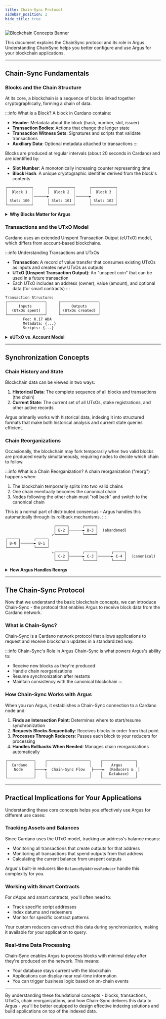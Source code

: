 ```yaml
---
title: Chain-Sync Protocol
sidebar_position: 2
hide_title: true
---
```


![Blockchain Concepts Banner](/img/docs/argus/core-concepts/chain-sync-protocol-banner.webp)

This document explains the ChainSync protocol and its role in Argus. Understanding ChainSync helps you better configure and use Argus for your blockchain applications.

---

## Chain-Sync Fundamentals

### Blocks and the Chain Structure

At its core, a blockchain is a sequence of blocks linked together cryptographically, forming a chain of data.

:::info What is a Block?
A block in Cardano contains:

- **Header**: Metadata about the block (hash, number, slot, issuer)
- **Transaction Bodies**: Actions that change the ledger state
- **Transaction Witness Sets**: Signatures and scripts that validate transactions
- **Auxiliary Data**: Optional metadata attached to transactions
  :::

Blocks are produced at regular intervals (about 20 seconds in Cardano) and are identified by:

- **Slot Number**: A monotonically increasing counter representing time
- **Block Hash**: A unique cryptographic identifier derived from the block's contents

```
┌───────────┐      ┌───────────┐      ┌───────────┐
│  Block 1  │      │  Block 2  │      │  Block 3  │
│           │──────►           │──────►           │
│ Slot: 100 │      │ Slot: 101 │      │ Slot: 102 │
└───────────┘      └───────────┘      └───────────┘
```

<details>
<summary><strong>Why Blocks Matter for Argus</strong></summary>

Argus processes blocks sequentially to update your database. Each block represents a specific point in history, with:

- A guaranteed order of transactions
- A timestamp (via its slot number)
- Changes to the ledger state

When you implement reducers in Argus, you're defining how to transform block data into useful information for your application.

</details>

### Transactions and the UTxO Model

Cardano uses an extended Unspent Transaction Output (eUTxO) model, which differs from account-based blockchains.

:::info Understanding Transactions and UTxOs

- **Transaction**: A record of value transfer that consumes existing UTxOs as inputs and creates new UTxOs as outputs
- **UTxO (Unspent Transaction Output)**: An "unspent coin" that can be used in a future transaction
- Each UTxO includes an address (owner), value (amount), and optional data (for smart contracts)
  :::

```
Transaction Structure:
┌─────────────────┐     ┌─────────────────┐
│     Inputs      │     │     Outputs     │
│  (UTxOs spent)  │     │ (UTxOs created) │
└─────────────────┘     └─────────────────┘
        Fee: 0.17 ADA
        Metadata: {...}
        Scripts: {...}
```

<details>
<summary><strong>eUTxO vs. Account Model</strong></summary>

Unlike account-based models (like Ethereum) where you have balances, in Cardano:

- You don't have a single "balance" - you have a collection of UTxOs
- Each transaction must consume entire UTxOs and create new ones
- This design enables more predictable transaction outcomes and better parallelism

When Argus indexes address balances, it's actually tracking all UTxOs associated with that address.

</details>

---

## Synchronization Concepts

### Chain History and State

Blockchain data can be viewed in two ways:

1. **Historical Data**: The complete sequence of all blocks and transactions (the chain)
2. **Current State**: The current set of all UTxOs, stake registrations, and other active records

Argus primarily works with historical data, indexing it into structured formats that make both historical analysis and current state queries efficient.

### Chain Reorganizations

Occasionally, the blockchain may fork temporarily when two valid blocks are produced nearly simultaneously, requiring nodes to decide which chain to follow.

:::info What is a Chain Reorganization?
A chain reorganization ("reorg") happens when:

1. The blockchain temporarily splits into two valid chains
2. One chain eventually becomes the canonical chain
3. Nodes following the other chain must "roll back" and switch to the canonical chain

This is a normal part of distributed consensus - Argus handles this automatically through its rollback mechanisms.
:::

```
                      ┌─────┐      ┌─────┐
                      │ B-2 │──────► B-3 │  (abandoned)
                     ↗└─────┘      └─────┘
┌─────┐      ┌─────┐
│ B-0 │──────► B-1 │
└─────┘      └─────┘
                     ↘┌─────┐      ┌─────┐      ┌─────┐
                      │ C-2 │──────► C-3 │──────► C-4 │  (canonical)
                      └─────┘      └─────┘      └─────┘
```

<details>
<summary><strong>How Argus Handles Reorgs</strong></summary>

When a reorg occurs, Argus:

1. Receives a rollback notification with a slot number
2. Calls `RollBackwardAsync` on all reducers to revert database state
3. Processes the new canonical blocks via `RollForwardAsync`

This ensures your database always reflects the canonical chain state.

</details>

---

## The Chain-Sync Protocol

Now that we understand the basic blockchain concepts, we can introduce Chain-Sync - the protocol that enables Argus to receive block data from the Cardano network.

### What is Chain-Sync?

Chain-Sync is a Cardano network protocol that allows applications to request and receive blockchain updates in a standardized way.

:::info Chain-Sync's Role in Argus
Chain-Sync is what powers Argus's ability to:

- Receive new blocks as they're produced
- Handle chain reorganizations
- Resume synchronization after restarts
- Maintain consistency with the canonical blockchain
  :::

### How Chain-Sync Works with Argus

When you run Argus, it establishes a Chain-Sync connection to a Cardano node and:

1. **Finds an Intersection Point**: Determines where to start/resume synchronization
2. **Requests Blocks Sequentially**: Receives blocks in order from that point
3. **Processes Through Reducers**: Passes each block to your reducers for processing
4. **Handles Rollbacks When Needed**: Manages chain reorganizations automatically

```
┌────────────┐    ┌───────────────────┐    ┌───────────────┐
│  Cardano   │    │                   │    │    Argus      │
│   Node     ├────►  Chain-Sync Flow   ├────►  (Reducers &  │
│            │    │                   │    │   Database)   │
└────────────┘    └───────────────────┘    └───────────────┘
```

---

## Practical Implications for Your Applications

Understanding these core concepts helps you effectively use Argus for different use cases:

### Tracking Assets and Balances

Since Cardano uses the UTxO model, tracking an address's balance means:

- Monitoring all transactions that create outputs for that address
- Monitoring all transactions that spend outputs from that address
- Calculating the current balance from unspent outputs

Argus's built-in reducers like `BalanceByAddressReducer` handle this complexity for you.

### Working with Smart Contracts

For dApps and smart contracts, you'll often need to:

- Track specific script addresses
- Index datums and redeemers
- Monitor for specific contract patterns

Your custom reducers can extract this data during synchronization, making it available for your application to query.

### Real-time Data Processing

Chain-Sync enables Argus to process blocks with minimal delay after they're produced on the network. This means:

- Your database stays current with the blockchain
- Applications can display near real-time information
- You can trigger business logic based on on-chain events

---

By understanding these foundational concepts - blocks, transactions, UTxOs, chain reorganizations, and how Chain-Sync delivers this data to Argus - you'll be better equipped to design effective indexing solutions and build applications on top of the indexed data.
